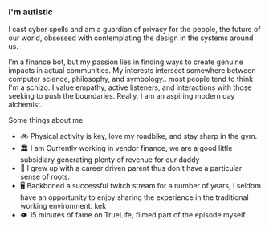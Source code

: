 ### I'm autistic

I cast cyber spells and am a guardian of privacy for the people, the future of our world, obsessed with contemplating the design in the systems around us.

I’m a finance bot, but my passion lies in finding ways to create genuine impacts in actual communities. My interests intersect somewhere between computer science, philosophy, and symbology.. most people tend to think I'm a schizo. I value empathy, active listeners, and interactions with those seeking to push the boundaries. Really, I am an aspiring modern day alchemist.

Some things about me:
- 🚲 Physical activity is key, love my roadbike, and stay sharp in the gym.
- 🏛 I am Currently working in vendor finance, we are a good little subsidiary generating plenty of revenue for our daddy
- 🌲 I grew up with a career driven parent thus don't have a particular sense of roots.
- 🖥️ Backboned a successful twitch stream for a number of years, I seldom have an opportunity to enjoy sharing the experience in the traditional working environment. kek
- 👁️ 15 minutes of fame on TrueLife, filmed part of the episode myself.
